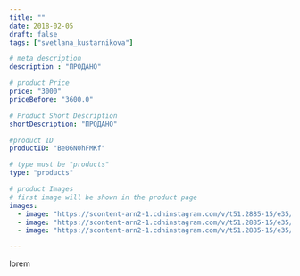 ```yaml
---
title: ""
date: 2018-02-05
draft: false
tags: ["svetlana_kustarnikova"]

# meta description
description : "ПРОДАНО"

# product Price
price: "3000"
priceBefore: "3600.0"

# Product Short Description
shortDescription: "ПРОДАНО"

#product ID
productID: "Be06N0hFMKf"

# type must be "products"
type: "products"

# product Images
# first image will be shown in the product page
images:
  - image: "https://scontent-arn2-1.cdninstagram.com/v/t51.2885-15/e35/27580317_217093445528716_4778424165050875904_n.jpg?se=7&tp=1&_nc_ht=scontent-arn2-1.cdninstagram.com&_nc_cat=104&_nc_ohc=to1tNd6LYd8AX8jQaKK&oh=7a73d9a6a05038e238393aa4ff449c33&oe=606AB788&ig_cache_key=MTcwODI0NjE2MjM1NDc4NjE2Nw%3D%3D.2"
  - image: "https://scontent-arn2-1.cdninstagram.com/v/t51.2885-15/e35/26867981_1326996244112735_9033368765353426944_n.jpg?se=7&tp=1&_nc_ht=scontent-arn2-1.cdninstagram.com&_nc_cat=111&_nc_ohc=AzdcwmQnSkkAX8GrkeS&oh=8fe4481f3d7efa448632c427a79bbe86&oe=606AB81F&ig_cache_key=MTcwODI0NjE3NTU0MTg2MDIwNw%3D%3D.2"
  - image: "https://scontent-arn2-1.cdninstagram.com/v/t51.2885-15/e35/26871347_1665336040175879_7525587991780130816_n.jpg?se=7&tp=1&_nc_ht=scontent-arn2-1.cdninstagram.com&_nc_cat=111&_nc_ohc=t4lLk55M4_IAX-dTeG9&oh=d9427929409630078f14f2f0ab043646&oe=606B6AEA&ig_cache_key=MTcwODI0NjE4NjExMTMyNjUzNQ%3D%3D.2"

---
```

lorem
